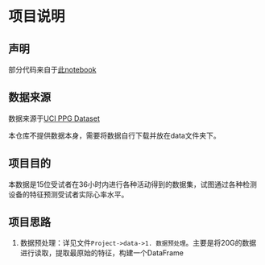 # 项目说明

## 声明

部分代码来自于[此notebook](https://github.com/denizhankara/PPG-DaLiA/blob/main/notebooks/Sample-data-analysis.ipynb)

## 数据来源

数据来源于[UCI PPG Dataset](https://archive.ics.uci.edu/ml/datasets/PPG-DaLiA)

本仓库不提供数据本身，需要将数据自行下载并放在data文件夹下。

## 项目目的

本数据是15位受试者在36小时内进行各种活动得到的数据集，试图通过各种检测设备的特征预测受试者实际心率水平。

## 项目思路

1. 数据预处理：详见文件`Project->data->1. 数据预处理`。主要是将20G的数据进行读取，提取最原始的特征，构建一个DataFrame